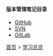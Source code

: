 #### 版本管理笔记目录

* [GitHub](../GitHub/github.md)
* [SVN](201905001.md)
* [GitLab](20201120.md)


[首页](../../README.md) > [学习总览](../../introduction/studyCatalogList.md)
